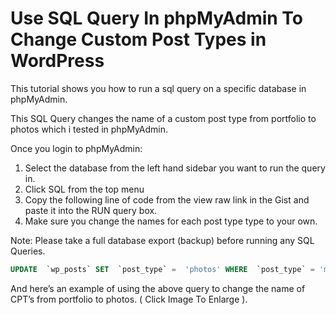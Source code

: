 # Use SQL Query In phpMyAdmin To Change Custom Post Types in WordPress

This tutorial shows you how to run a sql query on a specific database in phpMyAdmin.

This SQL Query changes the name of a custom post type from portfolio to photos which i tested in phpMyAdmin.

Once you login to phpMyAdmin:

1. Select the database from the left hand sidebar you want to run the query in.
2. Click SQL from the top menu
3. Copy the following line of code from the view raw link in the Gist and paste it into the RUN query box.
4. Make sure you change the names for each post type type to your own.

Note: Please take a full database export (backup) before running any SQL Queries.

```sql
UPDATE  `wp_posts` SET  `post_type` =  'photos' WHERE  `post_type` = 'members';
```

And here’s an example of using the above query to change the name of CPT’s from portfolio to photos. ( Click Image To Enlarge ).